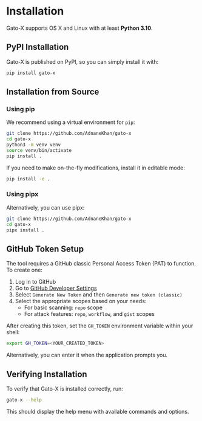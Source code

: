 # Installation

Gato-X supports OS X and Linux with at least **Python 3.10**.

## PyPI Installation

Gato-X is published on PyPI, so you can simply install it with:

```bash
pip install gato-x
```

## Installation from Source

### Using pip

We recommend using a virtual environment for `pip`:

```bash
git clone https://github.com/AdnaneKhan/gato-x
cd gato-x
python3 -m venv venv
source venv/bin/activate
pip install .
```

If you need to make on-the-fly modifications, install it in editable mode:

```bash
pip install -e .
```

### Using pipx

Alternatively, you can use pipx:

```bash
git clone https://github.com/AdnaneKhan/gato-x
cd gato-x
pipx install .
```

## GitHub Token Setup

The tool requires a GitHub classic Personal Access Token (PAT) to function. To create one:

1. Log in to GitHub
2. Go to [GitHub Developer Settings](https://github.com/settings/tokens)
3. Select `Generate New Token` and then `Generate new token (classic)`
4. Select the appropriate scopes based on your needs:
   - For basic scanning: `repo` scope
   - For attack features: `repo`, `workflow`, and `gist` scopes

After creating this token, set the `GH_TOKEN` environment variable within your shell:

```bash
export GH_TOKEN=<YOUR_CREATED_TOKEN>
```

Alternatively, you can enter it when the application prompts you.

## Verifying Installation

To verify that Gato-X is installed correctly, run:

```bash
gato-x --help
```

This should display the help menu with available commands and options.
